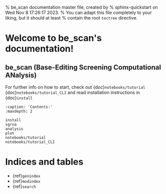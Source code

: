 % be_scan documentation master file, created by
% sphinx-quickstart on Wed Nov  8 17:26:17 2023.
% You can adapt this file completely to your liking, but it should at least
% contain the root `toctree` directive.

# Welcome to be_scan's documentation!

## be_scan (Base-Editing Screening Computational ANalysis)

For further info on how to start, check out {doc}`notebooks/tutorial` {doc}`notebooks/tutorial_CLI` and read installation instructions in {doc}`install`

```{toctree}
:caption: 'Contents:'
:maxdepth: 2

install
sgrna
analysis
plot
notebooks/tutorial
notebooks/tutorial_CLI
```

# Indices and tables

- {ref}`genindex`
- {ref}`modindex`
- {ref}`search`
